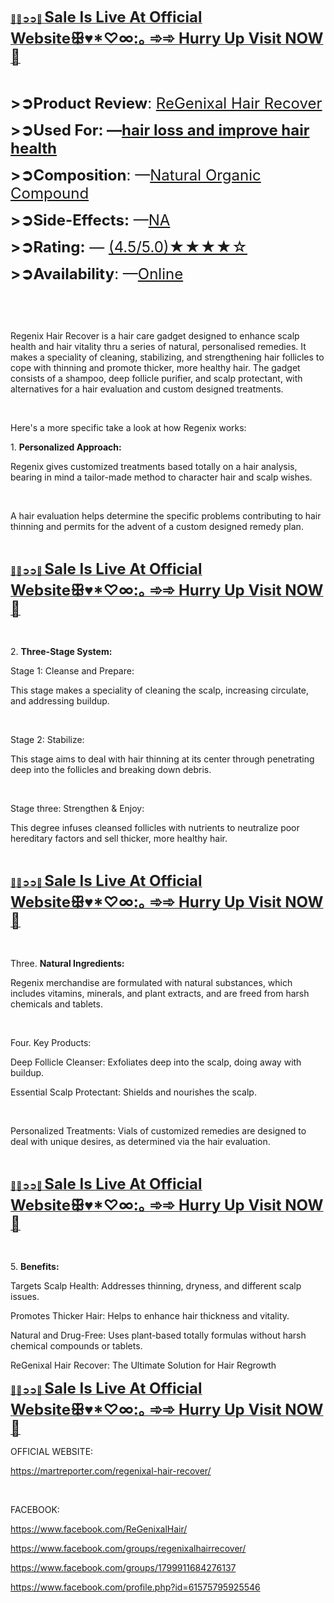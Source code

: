<p><strong><a href="https://martreporter.com/regenixal-hair-recover-buy/"><span style="color: #1f1f1f;"><u>🧸🐇➲➲🦈 <span style="font-size: x-large;">Sale Is Live At Official Website</span><span style="font-family: Arial;"><span lang="hi-IN"><span style="font-family: Roboto, Noto, sans-serif;"><span style="font-size: x-large;">ꕥ&hearts;</span></span></span></span><span style="font-size: x-large;">*♡&infin;:</span><span style="font-family: SimSun;"><span style="font-size: small;"><span lang="zh-CN"><span style="font-size: x-large;">｡ ➾➾ </span></span></span></span><span style="font-size: x-large;">Hurry Up Visit NOW🎀</span></u></span></a></strong></p>
<p>&nbsp;</p>
<p><span style="font-size: x-large;"><strong>&gt;➲Product Review</strong>: <a href="https://www.facebook.com/ReGenixalHair/">ReGenixal Hair Recover</a></span></p>
<p><strong><span style="font-size: x-large;">&gt;➲Used For: &mdash;</span></strong><span style="font-size: x-large;"><strong><a href="https://www.facebook.com/ReGenixalHair/">hair loss and improve hair health</a></strong></span><u> </u></p>
<p><span style="font-size: x-large;"><strong>&gt;➲Composition</strong>: &mdash;<a href="https://www.facebook.com/ReGenixalHair/">Natural Organic Compound</a></span></p>
<p><strong><span style="font-size: x-large;">&gt;➲Side-Effects:</span></strong><span style="font-size: x-large;"> &mdash;</span><span style="font-size: x-large;"><a href="https://www.facebook.com/ReGenixalHair/">NA </a></span></p>
<p><span style="font-size: x-large;"><strong>&gt;➲Rating:</strong> &mdash; <a href="https://www.facebook.com/ReGenixalHair/">(4.5/5.0)★★★★☆</a></span></p>
<p><strong><span style="font-size: x-large;">&gt;➲Availability</span></strong><span style="font-size: x-large;">: &mdash;</span><span style="font-size: x-large;"><a href="https://www.facebook.com/ReGenixalHair/">Online </a></span></p>
<p>&nbsp;</p>
<p>&nbsp;</p>
<p>Regenix Hair Recover is a hair care gadget designed to enhance scalp health and hair vitality thru a series of natural, personalised remedies. It makes a speciality of cleaning, stabilizing, and strengthening hair follicles to cope with thinning and promote thicker, more healthy hair. The gadget consists of a shampoo, deep follicle purifier, and scalp protectant, with alternatives for a hair evaluation and custom designed treatments.</p>
<p>&nbsp;</p>
<p>Here's a more specific take a look at how Regenix works:</p>
<p>1. <strong>Personalized Approach:</strong></p>
<p>Regenix gives customized treatments based totally on a hair analysis, bearing in mind a tailor-made method to character hair and scalp wishes.</p>
<p>&nbsp;</p>
<p>A hair evaluation helps determine the specific problems contributing to hair thinning and permits for the advent of a custom designed remedy plan.</p>
<p>&nbsp;</p>
<p><strong><a href="https://martreporter.com/regenixal-hair-recover-buy/"><span style="color: #1f1f1f;"><u>🧸🐇➲➲🦈&nbsp;<span style="font-size: x-large;">Sale Is Live At Official Website</span><span style="font-family: Arial;"><span lang="hi-IN"><span style="font-family: Roboto, Noto, sans-serif;"><span style="font-size: x-large;">ꕥ&hearts;</span></span></span></span><span style="font-size: x-large;">*♡&infin;:</span><span style="font-family: SimSun;"><span style="font-size: small;"><span lang="zh-CN"><span style="font-size: x-large;">｡ ➾➾&nbsp;</span></span></span></span><span style="font-size: x-large;">Hurry Up Visit NOW🎀</span></u></span></a></strong></p>
<p>&nbsp;</p>
<p>2. <strong>Three-Stage System:</strong></p>
<p>Stage 1: Cleanse and Prepare:</p>
<p>This stage makes a speciality of cleaning the scalp, increasing circulate, and addressing buildup.</p>
<p>&nbsp;</p>
<p>Stage 2: Stabilize:</p>
<p>This stage aims to deal with hair thinning at its center through penetrating deep into the follicles and breaking down debris.</p>
<p>&nbsp;</p>
<p>Stage three: Strengthen &amp; Enjoy:</p>
<p>This degree infuses cleansed follicles with nutrients to neutralize poor hereditary factors and sell thicker, more healthy hair.</p>
<p>&nbsp;</p>
<p><strong><a href="https://martreporter.com/regenixal-hair-recover-buy/"><span style="color: #1f1f1f;"><u>🧸🐇➲➲🦈&nbsp;<span style="font-size: x-large;">Sale Is Live At Official Website</span><span style="font-family: Arial;"><span lang="hi-IN"><span style="font-family: Roboto, Noto, sans-serif;"><span style="font-size: x-large;">ꕥ&hearts;</span></span></span></span><span style="font-size: x-large;">*♡&infin;:</span><span style="font-family: SimSun;"><span style="font-size: small;"><span lang="zh-CN"><span style="font-size: x-large;">｡ ➾➾&nbsp;</span></span></span></span><span style="font-size: x-large;">Hurry Up Visit NOW🎀</span></u></span></a></strong></p>
<p>&nbsp;</p>
<p>Three. <strong>Natural Ingredients:</strong></p>
<p>Regenix merchandise are formulated with natural substances, which includes vitamins, minerals, and plant extracts, and are freed from harsh chemicals and tablets.</p>
<p>&nbsp;</p>
<p>Four. Key Products:</p>
<p>Deep Follicle Cleanser: Exfoliates deep into the scalp, doing away with buildup.</p>
<p>Essential Scalp Protectant: Shields and nourishes the scalp.</p>
<p>&nbsp;</p>
<p>Personalized Treatments: Vials of customized remedies are designed to deal with unique desires, as determined via the hair evaluation.</p>
<p>&nbsp;</p>
<p><strong><a href="https://martreporter.com/regenixal-hair-recover-buy/"><span style="color: #1f1f1f;"><u>🧸🐇➲➲🦈&nbsp;<span style="font-size: x-large;">Sale Is Live At Official Website</span><span style="font-family: Arial;"><span lang="hi-IN"><span style="font-family: Roboto, Noto, sans-serif;"><span style="font-size: x-large;">ꕥ&hearts;</span></span></span></span><span style="font-size: x-large;">*♡&infin;:</span><span style="font-family: SimSun;"><span style="font-size: small;"><span lang="zh-CN"><span style="font-size: x-large;">｡ ➾➾&nbsp;</span></span></span></span><span style="font-size: x-large;">Hurry Up Visit NOW🎀</span></u></span></a></strong></p>
<p>&nbsp;</p>
<p>5. <strong>Benefits:</strong></p>
<p>Targets Scalp Health: Addresses thinning, dryness, and different scalp issues.</p>
<p>Promotes Thicker Hair: Helps to enhance hair thickness and vitality.</p>
<p>Natural and Drug-Free: Uses plant-based totally formulas without harsh chemical compounds or tablets.</p>
<p>ReGenixal Hair Recover: The Ultimate Solution for Hair Regrowth</p>
<p><strong><a href="https://martreporter.com/regenixal-hair-recover-buy/"><span style="color: #1f1f1f;"><u>🧸🐇➲➲🦈&nbsp;<span style="font-size: x-large;">Sale Is Live At Official Website</span><span style="font-family: Arial;"><span lang="hi-IN"><span style="font-family: Roboto, Noto, sans-serif;"><span style="font-size: x-large;">ꕥ&hearts;</span></span></span></span><span style="font-size: x-large;">*♡&infin;:</span><span style="font-family: SimSun;"><span style="font-size: small;"><span lang="zh-CN"><span style="font-size: x-large;">｡ ➾➾&nbsp;</span></span></span></span><span style="font-size: x-large;">Hurry Up Visit NOW🎀</span></u></span></a></strong></p>
<p>OFFICIAL WEBSITE:</p>
<p><a href="https://martreporter.com/regenixal-hair-recover/">https://martreporter.com/regenixal-hair-recover/</a></p>
<p>&nbsp;</p>
<p>FACEBOOK:</p>
<p><a href="https://www.facebook.com/ReGenixalHair/">https://www.facebook.com/ReGenixalHair/</a></p>
<p><a href="https://www.facebook.com/groups/regenixalhairrecover/">https://www.facebook.com/groups/regenixalhairrecover/</a></p>
<p><a href="https://www.facebook.com/groups/1799911684276137">https://www.facebook.com/groups/1799911684276137</a></p>
<p><a href="https://www.facebook.com/profile.php?id=61575795925546">https://www.facebook.com/profile.php?id=61575795925546</a></p>
<p>&nbsp;</p>
